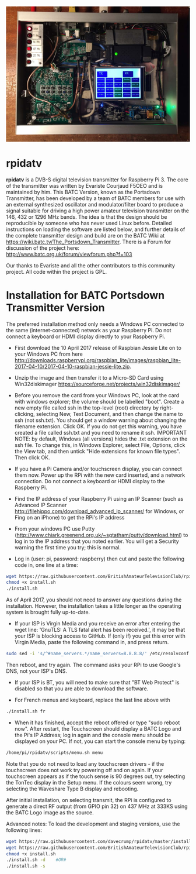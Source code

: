 ![rpidatv banner](/doc/img/Portsdown3.jpg)
# rpidatv
**rpidatv** is a DVB-S digital television transmitter for Raspberry Pi 3.  The core of the transmitter was written by Evariste Courjaud F5OEO and is maintained by him.  This BATC Version, known as the Portsdown Transmitter, has been developed by a team of BATC members for use with an external synthesized oscillator and modulator/filter board to produce a signal suitable for driving a high power amateur television transmitter on the 146, 432 or 1296 MHz bands.  The idea is that the design should be reproducible by someone who has never used Linux before.  Detailed instructions on loading the software are listed below, and further details of the complete transmitter design and build are on the BATC Wiki at https://wiki.batc.tv/The_Portsdown_Transmitter.  There is a Forum for discussion of the project here: http://www.batc.org.uk/forum/viewforum.php?f=103

Our thanks to Evariste and all the other contributors to this community project.  All code within the project is GPL.

# Installation for BATC Portsdown Transmitter Version

The preferred installation method only needs a Windows PC connected to the same (internet-connected) network as your Raspberry Pi.  Do not connect a keyboard or HDMI display directly to your Raspberry Pi.

- First download the 10 April 2017 release of Raspbian Jessie Lite on to your Windows PC from here http://downloads.raspberrypi.org/raspbian_lite/images/raspbian_lite-2017-04-10/2017-04-10-raspbian-jessie-lite.zip.  

- Unzip the image and then transfer it to a Micro-SD Card using Win32diskimager https://sourceforge.net/projects/win32diskimager/

- Before you remove the card from your Windows PC, look at the card with windows explorer; the volume should be labelled "boot".  Create a new empty file called ssh in the top-level (root) directory by right-clicking, selecting New, Text Document, and then change the name to ssh (not ssh.txt).  You should get a window warning about changing the filename extension.  Click OK.  If you do not get this warning, you have created a file called ssh.txt and you need to rename it ssh.  IMPORTANT NOTE: by default, Windows (all versions) hides the .txt extension on the ssh file.  To change this, in Windows Explorer, select File, Options, click the View tab, and then untick "Hide extensions for known file types". Then click OK.

- If you have a Pi Camera and/or touchscreen display, you can connect them now.  Power up the RPi with the new card inserted, and a network connection.  Do not connect a keyboard or HDMI display to the Raspberry Pi. 

- Find the IP address of your Raspberry Pi using an IP Scanner (such as Advanced IP Scanner http://filehippo.com/download_advanced_ip_scanner/ for Windows, or Fing on an iPhone) to get the RPi's IP address 

- From your windows PC use Putty (http://www.chiark.greenend.org.uk/~sgtatham/putty/download.html) to log in to the IP address that you noted earlier.  You will get a Security warning the first time you try; this is normal.

- Log in (user: pi, password: raspberry) then cut and paste the following code in, one line at a time:

```sh
wget https://raw.githubusercontent.com/BritishAmateurTelevisionClub/rpidatv/master/install.sh
chmod +x install.sh
./install.sh
```
As of April 2017, you should not need to answer any questions during the installation.  However, the installation takes a little longer as the operating system is brought fully up-to-date.

- If your ISP is Virgin Media and you receive an error after entering the wget line: 'GnuTLS: A TLS fatal alert has been received.', it may be that your ISP is blocking access to GitHub.  If (only if) you get this error with Virgin Media, paste the following command in, and press return.
```sh
sudo sed -i 's/^#name_servers.*/name_servers=8.8.8.8/' /etc/resolvconf.conf
```
Then reboot, and try again.  The command asks your RPi to use Google's DNS, not your ISP's DNS.

- If your ISP is BT, you will need to make sure that "BT Web Protect" is disabled so that you are able to download the software.

- For French menus and keyboard, replace the last line above with 
```sh
./install.sh fr
```

- When it has finished, accept the reboot offered or type "sudo reboot now".  After restart, the Touchscreen should display a BATC Logo and the Pi's IP Address; log in again and the console menu should be displayed on your PC.  If not, you can start the console menu by typing:

```sh
/home/pi/rpidatv/scripts/menu.sh menu
```

Note that you do not need to load any touchscreen drivers - if the touchscreen does not work try powering off and on again.  If your touchscreen appears as if the touch sense is 90 degrees out, try selecting the TonTec display in the Setup menu.  If the colours seem wrong, try selecting the Waveshare Type B display and rebooting.

After initial installation, on selecting transmit, the RPi is configured to generate a direct RF output (from GPIO pin 32) on 437 MHz at 333KS using the BATC Logo image as the source.  

Advanced notes:  To load the development and staging versions, use the following lines:
```sh
wget https://raw.githubusercontent.com/davecrump/rpidatv/master/install.sh  #OR#
wget https://raw.githubusercontent.com/BritishAmateurTelevisionClub/rpidatv/batc_staging/install.sh
chmod +x install.sh
./install.sh -d    #OR#
./install.sh -s
```
